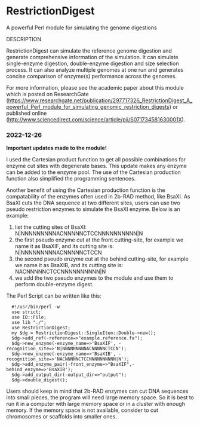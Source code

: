# RestrictionDigest
A powerful Perl module for simulating the genome digestions

DESCRIPTION

RestrictionDigest can simulate the reference genome digestion and
generate comprehensive information of the simulation. It can simulate single-enzyme
digestion, double-enzyme digestion and size selection process. It can also analyze
multiple genomes at one run and generates concise comparison of enzyme(s) performance
across the genomes. 

For more information, please see the academic paper about this module which is posted 
on  ResearchGate (https://www.researchgate.net/publication/297717326_RestrictionDigest_A_powerful_Perl_module_for_simulating_genomic_restriction_digests) or published online (http://www.sciencedirect.com/science/article/pii/S071734581630001X).


### 2022-12-26
**Important updates made to the module!**

I used the Cartesian product function to get all possible combinations for enzyme cut sites with degenerate bases. This update makes any enzyme can be added to the enzyme pool. The use of the Cartesian production function also simplified the programming sentences.

Another benefit of using the Cartesian production function is the compatability of the enzymes often used in 2b-RAD method, like BsaXI. As BsaXI cuts the DNA sequence at two different sites, users can use two pseudo restriction enzymes to simulate the BsaXI enzyme. Below is an example:

1. list the cutting sites of BsaXI:
    N|NNNNNNNNNACNNNNNCTCCNNNNNNNNNN|N
2. the first pseudo enzyme cut at the front cutting-site, for example we name it as BsaXIF, and its cutting site is:
    N|NNNNNNNNNACNNNNNCTCCN
3. the second pseudo enzyme cut at the behind cutting-site, for example we name it as BsaXIB, and its cutting site is:
    NACNNNNNCTCCNNNNNNNNNN|N
4. we add the two pseudo enzymes to the module and use them to perform double-enzyme digest.

The Perl Script can be written like this:
```
  #!/usr/bin/perl -w 
  use strict; 
  use IO::File; 
  use lib "./"; 
  use RestrictionDigest; 
  my $dg = RestrictionDigest::SingleItem::Double->new();  
  $dg->add_ref(-reference=>"example.reference.fa"); 
  $dg->new_enzyme(-enzyme_name=>'BsaXIF', -recognition_site=>'N|NNNNNNNNNACNNNNNCTCCN'); 
  $dg->new_enzyme(-enzyme_name=>'BsaXIB', -recognition_site=>'NACNNNNNCTCCNNNNNNNNNN|N'); 
  $dg->add_enzyme_pair(-front_enzyme=>"BsaXIF",-behind_enzyme=>'BsaXIB'); 
  $dg->add_output_dir(-output_dir=>"output"); 
  $dg->double_digest(); 
```
Users should keep in mind that 2b-RAD enzymes can cut DNA sequences into small pieces, the program will need large memory space. So it is best to run it in a computer with large memory space or in a cluster with enough memory. If the memory space is not available, consider to cut chromosomes or scaffolds into smaller ones.
